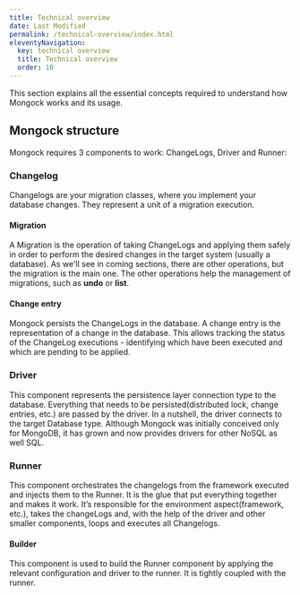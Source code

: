 ```yaml
---
title: Technical overview
date: Last Modified 
permalink: /technical-overview/index.html
eleventyNavigation:
  key: technical overview 
  title: Technical overview
  order: 10
---
```


This section explains all the essential concepts required to understand how Mongock works and its usage. 


## Mongock structure 
Mongock requires 3 components to work: ChangeLogs, Driver and Runner:

### Changelog
Changelogs are your migration classes, where you implement your database changes. They represent a unit of a migration execution.

#### Migration
A Migration is the operation of taking ChangeLogs and applying them safely in order to perform the desired changes in the target system (usually a database). As we'll see in coming sections, there are other operations, but the migration is the main one. The other operations help the management of migrations, such as **undo** or **list**.


#### Change entry
Mongock persists the ChangeLogs in the database. A change entry is the representation of a change in the database. This allows tracking the status of the ChangeLog executions - identifying which have been executed and which are pending to be applied.  

### Driver
This component represents the persistence layer connection type to the database. Everything that needs to be persisted(distributed lock, change entries, etc.) are passed by the driver. In a nutshell, the driver connects to the target Database type.
Although Mongock was initially conceived only for MongoDB, it has grown and now provides drivers for other NoSQL as well SQL.   

### Runner
This component orchestrates the changelogs from the framework executed and injects them to the Runner. It is the glue that put everything together and makes it work. It’s responsible for the environment aspect(framework, etc.), takes the changeLogs and, with the help of the driver and other smaller components, loops and executes all Changelogs.

#### Builder
This component is used to build the Runner component by applying the relevant configuration and driver to the runner. It is tightly coupled with the runner.
